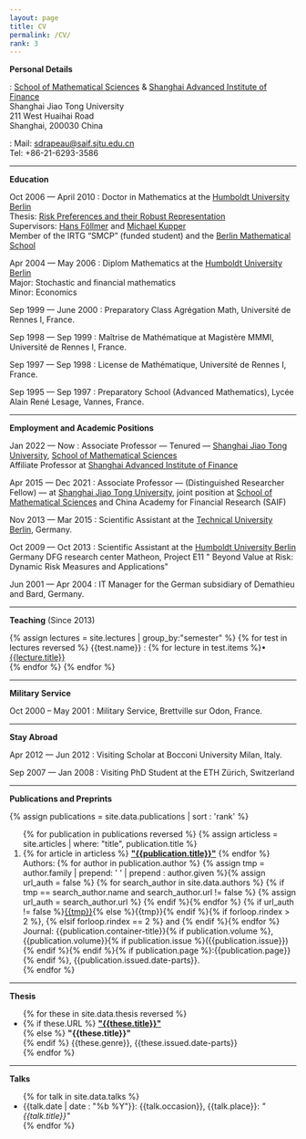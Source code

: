 ```yaml
---
layout: page
title: CV
permalink: /CV/
rank: 3
---
```

**Personal Details**

:   [School of Mathematical Sciences](http://www.math.sjtu.edu.cn/) &
    [Shanghai Advanced Institute of Finance](https://en.saif.sjtu.edu.cn/)<br>
    Shanghai Jiao Tong University<br>
    211 West Huaihai Road<br>
    Shanghai, 200030 China

:   Mail: sdrapeau@saif.sjtu.edu.cn <br>
    Tel: +86-21-6293-3586

------------------------------------------------------------------------
**Education**

Oct 2006 &mdash; April 2010
:   Doctor in Mathematics at the [Humboldt University Berlin](http://www.hu-berlin.de)<br>
    Thesis: [Risk Preferences and their Robust Representation](http://edoc.hu-berlin.de/dissertationen/drapeau-samuel-2010-04-30/METADATA/abstract.php?id=36888)<br>
    Supervisors: [Hans F&ouml;llmer](http://www.math.hu-berlin.de/~foellmer/) and [Michael Kupper](http://cms.uni-konstanz.de/math/kupper/)<br>
    Member of the IRTG “SMCP” (funded student) and the [Berlin Mathematical School](http://www.berlin-math.de)

Apr 2004 &mdash; May 2006 
:   Diplom Mathematics at the [Humboldt University Berlin](http://www.hu-berlin.de)<br>
     Major: Stochastic and financial mathematics<br>
     Minor: Economics

Sep 1999 &mdash; June 2000 
:   Preparatory Class Agrégation Math, Université de Rennes I, France.


Sep 1998 &mdash; Sep 1999 
:   Maîtrise de Mathématique at Magistère MMMI, Université de Rennes I, France.

Sep 1997 &mdash; Sep 1998 
:   License de Mathématique, Université de Rennes I, France.

Sep 1995 &mdash; Sep 1997 
:   Preparatory School (Advanced Mathematics), Lycée Alain René Lesage,
    Vannes, France.

------------------------------------------------------------------------

**Employment and Academic Positions**

Jan 2022 &mdash; Now
:   Associate Professor &mdash; Tenured &mdash; [Shanghai Jiao Tong University](http://en.sjtu.edu.cn), [School of Mathematical Sciences](http://www.math.sjtu.edu.cn/)<br>
    Affiliate Professor at [Shanghai Advanced Institute of Finance](https://en.saif.sjtu.edu.cn/)

Apr 2015 &mdash; Dec 2021
:   Associate Professor &mdash; (Distinguished Researcher Fellow) &mdash; at [Shanghai Jiao Tong University](http://en.sjtu.edu.cn), joint position at [School of Mathematical Sciences](http://www.math.sjtu.edu.cn/) and China Academy for Financial Research (SAIF)

Nov 2013 &mdash; Mar 2015
:   Scientific Assistant at the [Technical University Berlin](http://www.tu-berlin.de), Germany.


Oct 2009 &mdash; Oct 2013
:   Scientific Assistant at the [Humboldt University Berlin](www.hu-berlin.de) Germany
    DFG research center Matheon, Project E11 " Beyond Value at Risk: Dynamic Risk Measures and Applications"

Jun 2001 &mdash; Apr 2004
:   IT Manager for the German subsidiary of Demathieu and Bard, Germany.

-----------------------------------------------------------------------

**Teaching** (Since 2013)

{% assign lectures = site.lectures | group_by:"semester" %}
{% for test in lectures reversed %}
{{test.name}}
:   {% for lecture in test.items %}&bull; <a href="{{lecture.url}}">{{lecture.title}}</a><br>{% endfor %}
{% endfor %}

------------------------------------------------------------------------

**Military Service**

Oct 2000 – May 2001
:   Military Service, Brettville sur Odon, France.

------------------------------------------------------------------------

**Stay Abroad**

Apr 2012 &mdash; Jun 2012
:   Visiting Scholar at Bocconi University Milan, Italy.

Sep 2007 &mdash; Jan 2008
:   Visiting PhD Student at the ETH Zürich, Switzerland

------------------------------------------------------------------------

**Publications and Preprints**


{% assign publications = site.data.publications | sort : 'rank' %}

<ol reversed class="citation-abbrvnat" style="counter-reset:section {{publications | size}}; counter-increment:section +1">
{% for publication in publications reversed %}
{% assign articless = site.articles | where: "title", publication.title %}
<li style="counter-increment:section -1">
{% for article in articless %}
    <a href="{{article.url}}"><b>"{{publication.title}}"</b></a>
{% endfor %}<br>
Authors: 
{% for author in publication.author %}
    {% assign tmp = author.family | prepend: ' ' | prepend : author.given %}{% assign url_auth = false %}
        {% for search_author in site.data.authors %}
            {% if tmp == search_author.name and search_author.url != false %}
                {% assign url_auth = search_author.url %}
            {% endif %}{% endfor %}
            {% if url_auth != false %}<a href="{{url_auth}}">{{tmp}}</a>{% else %}{{tmp}}{% endif %}{% if forloop.rindex > 2 %}, {% elsif forloop.rindex == 2 %} and {% endif %}{% endfor %}<br>
Journal: {{publication.container-title}}{% if publication.volume %}, {{publication.volume}}{% if publication.issue %}({{publication.issue}}){% endif %}{% endif %}{% if publication.page %}:{{publication.page}}{% endif %}, {{publication.issued.date-parts}}.
</li>
{% endfor %}
</ol>

------------------------------------------------------------------------

**Thesis**

<ul>
{% for these in site.data.thesis reversed %}
<li>
{% if these.URL %}
<a href="{{these.URL}}" target="_blank"><b>"{{these.title}}"</b><br></a>
{% else %}
<b>"{{these.title}}"</b><br>
{% endif %}
{{these.genre}}, {{these.issued.date-parts}}
</li>
{% endfor %}
</ul>

------------------------------------------------------------------------

**Talks**

<ul>
{% for talk in site.data.talks %}
<li>
{{talk.date | date : "%b %Y"}}: {{talk.occasion}}, {{talk.place}}: <em>"{{talk.title}}"</em>
</li>
{% endfor %}
</ul>
